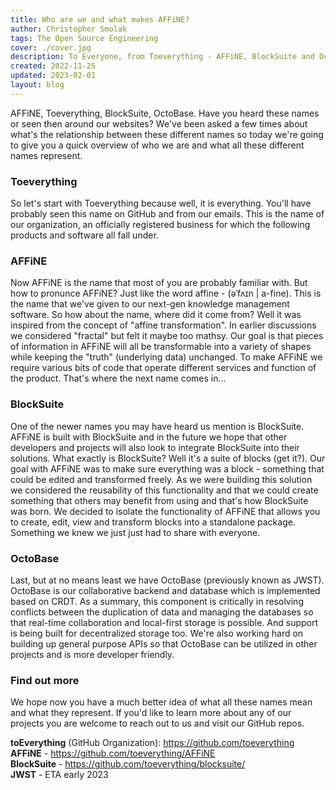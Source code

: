 ```yaml
---
title: Who are we and what makes AFFiNE?
author: Christopher Smolak
tags: The Open Source Engineering
cover: ./cover.jpg
description: To Everyone, from Toeverything - AFFiNE, BlockSuite and OctoBase
created: 2022-11-25
updated: 2023-02-01
layout: blog
---
```


AFFiNE, Toeverything, BlockSuite, OctoBase. Have you heard these names or seen then around our websites?
We've been asked a few times about what's the relationship between these different names so today we're going to give you a quick overview of who we are and what all these different names represent.

### Toeverything
So let's start with Toeverything because well, it is everything. You'll have probably seen this name on GitHub and from our emails. This is the name of our organization, an officially registered business for which the following products and software all fall under.

### AFFiNE
Now AFFiNE is the name that most of you are probably familiar with. But how to pronunce AFFiNE? Just like the word affine - (əˈfʌɪn | a-fine). This is the name that we've given to our next-gen knowledge management software. 
So how about the name, where did it come from? Well it was inspired from the concept of "affine transformation". In earlier discussions we considered "fractal" but felt it maybe too mathsy. Our goal is that pieces of information in AFFiNE will all be transformable into a variety of shapes while keeping the "truth" (underlying data) unchanged.
To make AFFiNE we require various bits of code that operate different services and function of the product. That's where the next name comes in...

### BlockSuite
One of the newer names you may have heard us mention is BlockSuite. AFFiNE is built with BlockSuite and in the future we hope that other developers and projects will also look to integrate BlockSuite into their solutions.
What exactly is BlockSuite? Well it's a suite of blocks (get it?). Our goal with AFFiNE was to make sure everything was a block - something that could be edited and transformed freely. As we were building this solution we considered the reusability of this functionality and that we could create something that others may benefit from using and that's how BlockSuite was born. We decided to isolate the functionality of AFFiNE that allows you to create, edit, view and transform blocks into a standalone package. Something we knew we just just had to share with everyone. 

### OctoBase
Last, but at no means least we have OctoBase (previously known as JWST). OctoBase is our collaborative backend and database which is implemented based on CRDT.
As a summary, this component is critically in resolving conflicts between the duplication of data and managing the databases so that real-time collaboration and local-first storage is possible. And support is being built for decentralized storage too.
We're also working hard on building up general purpose APIs so that OctoBase can be utilized in other projects and is more developer friendly.

### Find out more
We hope now you have a much better idea of what all these names mean and what they represent.
If you'd like to learn more about any of our projects you are welcome to reach out to us and visit our GitHub repos.

**toEverything** (GitHub Organization): https://github.com/toeverything  
**AFFiNE** - https://github.com/toeverything/AFFiNE  
**BlockSuite** - https://github.com/toeverything/blocksuite/  
**JWST** - ETA early 2023
